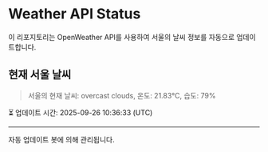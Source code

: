 
# Weather API Status

이 리포지토리는 OpenWeather API를 사용하여 서울의 날씨 정보를 자동으로 업데이트합니다.

## 현재 서울 날씨
> 서울의 현재 날씨: overcast clouds, 온도: 21.83°C, 습도: 79%

⏳ 업데이트 시간: 2025-09-26 10:36:33 (UTC)

---
자동 업데이트 봇에 의해 관리됩니다.
